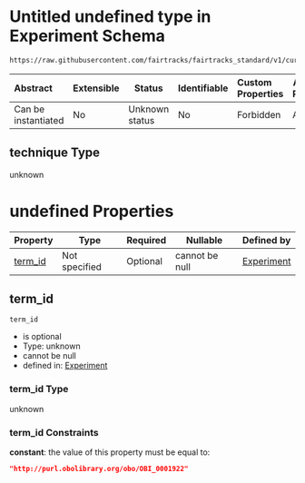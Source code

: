 # Untitled undefined type in Experiment Schema

```txt
https://raw.githubusercontent.com/fairtracks/fairtracks_standard/v1/current/json/schema/fairtracks_experiment.schema.json#/allOf/5/if/properties/technique
```




| Abstract            | Extensible | Status         | Identifiable | Custom Properties | Additional Properties | Access Restrictions | Defined In                                                                                                     |
| :------------------ | ---------- | -------------- | ------------ | :---------------- | --------------------- | ------------------- | -------------------------------------------------------------------------------------------------------------- |
| Can be instantiated | No         | Unknown status | No           | Forbidden         | Allowed               | none                | [fairtracks_experiment.schema.json\*](../json/schema/fairtracks_experiment.schema.json "open original schema") |

## technique Type

unknown

# undefined Properties

| Property            | Type          | Required | Nullable       | Defined by                                                                                                                                                                                                                                                                     |
| :------------------ | ------------- | -------- | -------------- | :----------------------------------------------------------------------------------------------------------------------------------------------------------------------------------------------------------------------------------------------------------------------------- |
| [term_id](#term_id) | Not specified | Optional | cannot be null | [Experiment](fairtracks_experiment-allof-5-if-properties-technique-properties-term_id.md "https://raw.githubusercontent.com/fairtracks/fairtracks_standard/v1/current/json/schema/fairtracks_experiment.schema.json#/allOf/5/if/properties/technique/properties/term_id") |

## term_id




`term_id`

-   is optional
-   Type: unknown
-   cannot be null
-   defined in: [Experiment](fairtracks_experiment-allof-5-if-properties-technique-properties-term_id.md "https://raw.githubusercontent.com/fairtracks/fairtracks_standard/v1/current/json/schema/fairtracks_experiment.schema.json#/allOf/5/if/properties/technique/properties/term_id")

### term_id Type

unknown

### term_id Constraints

**constant**: the value of this property must be equal to:

```json
"http://purl.obolibrary.org/obo/OBI_0001922"
```
